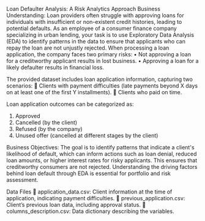 Loan Defaulter Analysis: A Risk Analytics Approach
Business Understanding:
Loan providers often struggle with approving loans for individuals with insufficient or non-existent credit histories, leading to potential defaults. As an employee of a consumer finance company specializing in urban lending, your task is to use Exploratory Data Analysis (EDA) to identify patterns in the data to ensure that applicants who can repay the loan are not unjustly rejected.
When processing a loan application, the company faces two primary risks:
•	Not approving a loan for a creditworthy applicant results in lost business.
•	Approving a loan for a likely defaulter results in financial loss.

The provided dataset includes loan application information, capturing two scenarios:
	Clients with payment difficulties (late payments beyond X days on at least one of the first Y installments).
	Clients who paid on time.

Loan application outcomes can be categorized as:
1.	Approved
2.	Cancelled (by the client)
3.	Refused (by the company)
4.	Unused offer (cancelled at different stages by the client)

Business Objectives:
The goal is to identify patterns that indicate a client's likelihood of default, which can inform actions such as loan denial, reduced loan amounts, or higher interest rates for risky applicants. This ensures that creditworthy consumers are not rejected. Understanding the driving factors behind loan default through EDA is essential for portfolio and risk assessment.

Data Files
	application_data.csv: Client information at the time of application, indicating payment difficulties.
	previous_application.csv: Client’s previous loan data, including approval status.
	columns_description.csv: Data dictionary describing the variables.
